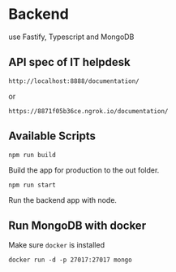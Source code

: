 # Backend

use Fastify, Typescript and MongoDB

## API spec of IT helpdesk

```
http://localhost:8888/documentation/
```
or
```
https://8871f05b36ce.ngrok.io/documentation/
```
## Available Scripts

```
npm run build
```

Build the app for production to the out folder.

```
npm run start
```

Run the backend app with node.

## Run MongoDB with docker

Make sure ```docker``` is installed

```
docker run -d -p 27017:27017 mongo
```
